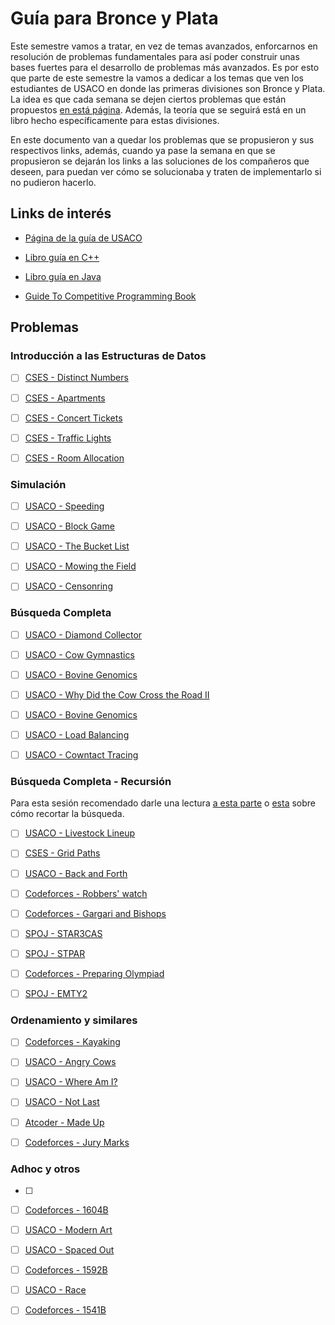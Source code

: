 # Guía para Bronce y Plata

Este semestre vamos a tratar, en vez de temas avanzados, enforcarnos en resolución de problemas fundamentales para así poder construir unas bases fuertes para el desarrollo de problemas más avanzados. Es por esto que parte de este semestre la vamos a dedicar a los temas que ven los estudiantes de USACO en donde las primeras divisiones son Bronce y Plata. La idea es que cada semana se dejen ciertos problemas que están propuestos [en está página](https://usaco.guide/). Además, la teoría que se seguirá está en un libro hecho específicamente para estas divisiones. 

En este documento van a quedar los problemas que se propusieron y sus respectivos links, además, cuando ya pase la semana en que se propusieron se dejarán los links a las soluciones de los compañeros que deseen, para puedan ver cómo se solucionaba y traten de implementarlo si no pudieron hacerlo.

## Links de interés

* [Página de la guía de USACO](https://usaco.guide)

* [Libro guía en C++](https://darrenyao.com/usacobook/cpp.pdf)

* [Libro guía en Java](https://darrenyao.com/usacobook/java.pdf)

* [Guide To Competitive Programming Book ](https://drive.google.com/file/d/1K9BQYlaN5uW-swVjMqT708DlddvQAp9p/view?usp=sharing)

## Problemas

### Introducción a las Estructuras de Datos

- [ ] [CSES - Distinct Numbers](https://cses.fi/problemset/task/1621)

- [ ] [CSES - Apartments](https://cses.fi/problemset/task/1084)

- [ ] [CSES - Concert Tickets](https://cses.fi/problemset/task/1091)

- [ ] [CSES - Traffic Lights](https://cses.fi/problemset/task/1163)

- [ ] [CSES - Room Allocation](https://cses.fi/problemset/task/1164)

### Simulación

- [ ] [USACO - Speeding](http://www.usaco.org/index.php?page=viewproblem2&cpid=568)

- [ ] [USACO - Block Game](http://www.usaco.org/index.php?page=viewproblem2&cpid=664)

- [ ] [USACO - The Bucket List](http://www.usaco.org/index.php?page=viewproblem2&cpid=856)

- [ ] [USACO - Mowing the Field](http://www.usaco.org/index.php?page=viewproblem2&cpid=593)

- [ ] [USACO - Censonring](http://www.usaco.org/index.php?page=viewproblem2&cpid=526)

### Búsqueda Completa

- [ ] [USACO - Diamond Collector](http://www.usaco.org/index.php?page=viewproblem2&cpid=639)

- [ ] [USACO - Cow Gymnastics](http://www.usaco.org/index.php?page=viewproblem2&cpid=963)

- [ ] [USACO - Bovine Genomics](http://www.usaco.org/index.php?page=viewproblem2&cpid=736)

- [ ] [USACO - Why Did the Cow Cross the Road II](http://www.usaco.org/index.php?page=viewproblem2&cpid=712)

- [ ] [USACO - Bovine Genomics](http://www.usaco.org/index.php?page=viewproblem2&cpid=739)

- [ ] [USACO - Load Balancing](http://www.usaco.org/index.php?page=viewproblem2&cpid=617)

- [ ] [USACO - Cowntact Tracing](http://www.usaco.org/index.php?page=viewproblem2&cpid=1037)

### Búsqueda Completa - Recursión

Para esta sesión recomendado darle una lectura [a esta parte](https://usaco.guide/CPH.pdf#page=61) o [esta](https://usaco.guide/CP2.pdf#page=58) sobre cómo recortar la búsqueda. 

- [ ] [USACO - Livestock Lineup](http://www.usaco.org/index.php?page=viewproblem2&cpid=965)

- [ ] [CSES - Grid Paths](https://cses.fi/problemset/task/1625)

- [ ] [USACO - Back and Forth](http://www.usaco.org/index.php?page=viewproblem2&cpid=857)

- [ ] [Codeforces - Robbers' watch](https://codeforces.com/problemset/problem/686/C)

- [ ] [Codeforces - Gargari and Bishops](https://codeforces.com/problemset/problem/463/C)

- [ ] [SPOJ - STAR3CAS](https://www.spoj.com/problems/STAR3CAS/en/)

- [ ] [SPOJ - STPAR](https://www.spoj.com/problems/STPAR/en/)

- [ ] [Codeforces - Preparing Olympiad](https://codeforces.com/problemset/problem/550/B)

- [ ] [SPOJ - EMTY2](https://www.spoj.com/problems/EMTY2/en/)

### Ordenamiento y similares

* [ ] [Codeforces - Kayaking](https://codeforces.com/contest/863/problem/B)
- [ ] [USACO - Angry Cows](http://www.usaco.org/index.php?page=viewproblem2&cpid=592)

- [ ] [USACO - Where Am I?](http://www.usaco.org/index.php?page=viewproblem2&cpid=964)

- [ ] [USACO - Not Last](http://www.usaco.org/index.php?page=viewproblem2&cpid=687)

- [ ] [Atcoder - Made Up](https://atcoder.jp/contests/abc202/tasks/abc202_c?lang=en)

- [ ] [Codeforces - Jury Marks](https://codeforces.com/contest/831/problem/C)

### Adhoc y otros

* [ ] 

- [ ] [Codeforces - 1604B](https://codeforces.com/contest/1604/problem/B)

- [ ] [USACO - Modern Art](http://www.usaco.org/index.php?page=viewproblem2&cpid=737)

- [ ] [USACO - Spaced Out](http://www.usaco.org/index.php?page=viewproblem2&cpid=1088)

- [ ] [Codeforces - 1592B](https://codeforces.com/contest/1592/problem/B)

- [ ] [USACO - Race](http://www.usaco.org/index.php?page=viewproblem2&cpid=989)

- [ ] [Codeforces - 1541B](https://codeforces.com/contest/1541/problem/B)
